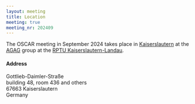 ```yaml
---
layout: meeting
title: Location
meeting: true
meeting_nr: 202409
---
```


The OSCAR meeting in September 2024 takes place in
[Kaiserslautern](https://www.kaiserslautern.de/) at the
[AGAG](https://math.rptu.de/en/wgs/agag/) group
at the [RPTU Kaiserslautern-Landau](https://rptu.de).

<h4>Address</h4>
Gottlieb-Daimler-Straße<br/>
building 48, room 436 and others<br/>
67663 Kaiserslautern<br/>
Germany
